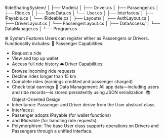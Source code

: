 RideSharingSystem/
│
├── Models/
│   ├── Driver.cs
│   ├── Passenger.cs
│   ├── Ride.cs
│   ├── SaveData.cs
│   └── User.cs
│
├── Interfaces/
│   ├── IPayable.cs
│   └── IRideable.cs
│
├── Layouts/
│   ├── AuthLayout.cs
│   ├── DriverLayout.cs
│   └── PassengerLayout.cs
│
├── DataAccess/
│   └── DataManager.cs
│
└── Program.cs

⚙️ System Features
Users can register either as Passengers or Drivers. Functionality includes:
👤 Passenger Capabilities:
- Request a ride
- View and top up wallet
- Access full ride history
🚘 Driver Capabilities:
- Browse incoming ride requests
- Decline rides longer than 15 km
- Complete rides (earnings credited and passenger charged)
- Check total earnings
💾 Data Management:
All app data—including users and ride records—is stored persistently using JSON serialization.
📚 Object-Oriented Design
- Inheritance: Passenger and Driver derive from the User abstract class.
- Interfaces:
- Passenger adopts IPayable (for wallet functions)
- and IRideable (for handling ride requests).
- Polymorphism: The base User class supports operations on Drivers and Passengers through a unified interface.

